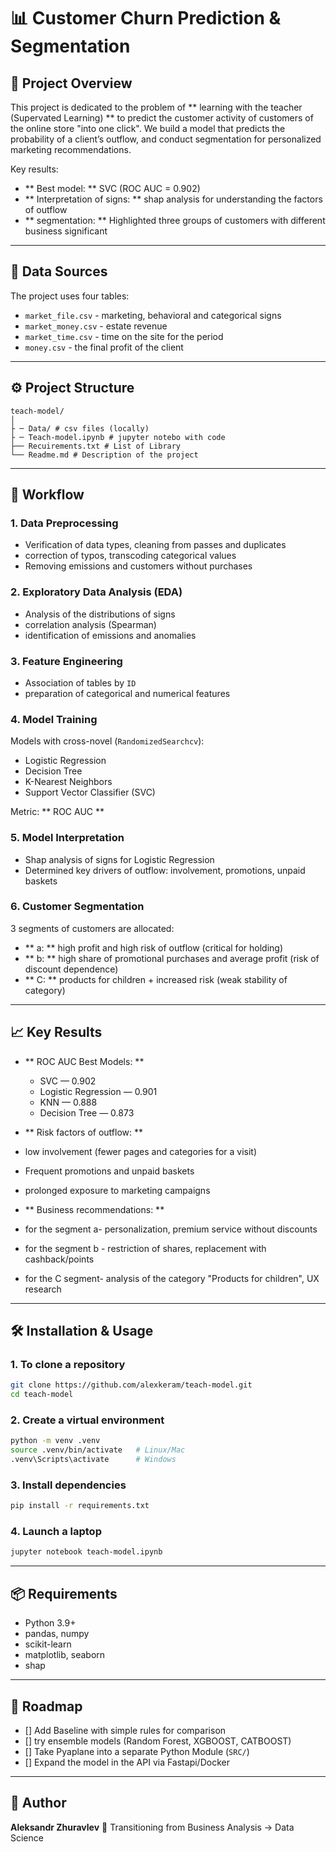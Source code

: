 # 📊 Customer Churn Prediction & Segmentation

## 🚀 Project Overview
This project is dedicated to the problem of ** learning with the teacher (Supervated Learning) ** to predict the customer activity of customers of the online store "into one click".
We build a model that predicts the probability of a client’s outflow, and conduct segmentation for personalized marketing recommendations.

Key results:
- ** Best model: ** SVC (ROC AUC = 0.902)
- ** Interpretation of signs: ** shap analysis for understanding the factors of outflow
- ** segmentation: ** Highlighted three groups of customers with different business significant

---

## 📂 Data Sources
The project uses four tables:
- `market_file.csv` - marketing, behavioral and categorical signs
- `market_money.csv` - estate revenue
- `market_time.csv` - time on the site for the period
- `money.csv` - the final profit of the client

---

## ⚙️ Project Structure
```
teach-model/
│
├ ─ Data/ # csv files (locally)
├ ─ Teach-model.ipynb # jupyter notebo with code
├── Recuirements.txt # List of Library
└── Readme.md # Description of the project
```

---

## 🔎 Workflow

### 1. Data Preprocessing
- Verification of data types, cleaning from passes and duplicates
- correction of typos, transcoding categorical values
- Removing emissions and customers without purchases

### 2. Exploratory Data Analysis (EDA)
- Analysis of the distributions of signs
- correlation analysis (Spearman)
- identification of emissions and anomalies

### 3. Feature Engineering
- Association of tables by `ID`
- preparation of categorical and numerical features

### 4. Model Training
Models with cross-novel (`RandomizedSearchcv`):
- Logistic Regression  
- Decision Tree  
- K-Nearest Neighbors  
- Support Vector Classifier (SVC)  

Metric: ** ROC AUC **

### 5. Model Interpretation
- Shap analysis of signs for Logistic Regression
- Determined key drivers of outflow: involvement, promotions, unpaid baskets

### 6. Customer Segmentation
3 segments of customers are allocated:
- ** a: ** high profit and high risk of outflow (critical for holding)
- ** b: ** high share of promotional purchases and average profit (risk of discount dependence)
- ** C: ** products for children + increased risk (weak stability of category)

---

## 📈 Key Results

- ** ROC AUC Best Models: **
  - SVC — 0.902  
  - Logistic Regression — 0.901  
  - KNN — 0.888  
  - Decision Tree — 0.873  

- ** Risk factors of outflow: **
- low involvement (fewer pages and categories for a visit)
- Frequent promotions and unpaid baskets
- prolonged exposure to marketing campaigns

- ** Business recommendations: **
- for the segment a- personalization, premium service without discounts
- for the segment b - restriction of shares, replacement with cashback/points
- for the C segment- analysis of the category "Products for children", UX research

---

## 🛠️ Installation & Usage

### 1. To clone a repository
```bash
git clone https://github.com/alexkeram/teach-model.git
cd teach-model
```

### 2. Create a virtual environment
```bash
python -m venv .venv
source .venv/bin/activate   # Linux/Mac
.venv\Scripts\activate      # Windows
```

### 3. Install dependencies
```bash
pip install -r requirements.txt
```

### 4. Launch a laptop
```bash
jupyter notebook teach-model.ipynb
```

---

## 📦 Requirements
- Python 3.9+  
- pandas, numpy  
- scikit-learn  
- matplotlib, seaborn  
- shap  

---

## 🧭 Roadmap
- [] Add Baseline with simple rules for comparison
- [] try ensemble models (Random Forest, XGBOOST, CATBOOST)
- [] Take Pyaplane into a separate Python Module (`SRC/`)
- [] Expand the model in the API via Fastapi/Docker

---

## 👤 Author
**Aleksandr Zhuravlev**
📌 Transitioning from Business Analysis → Data Science
